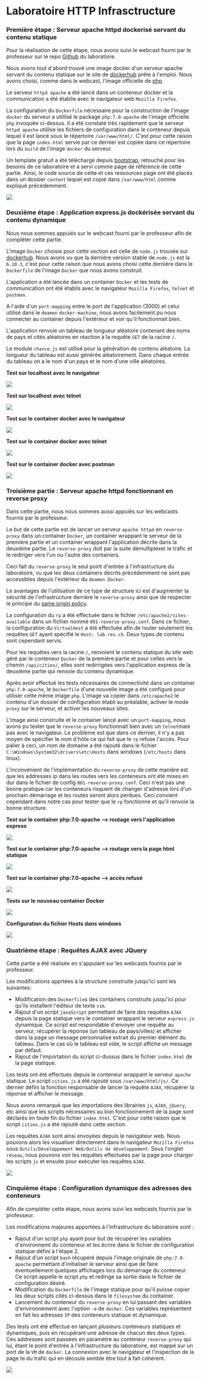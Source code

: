 # Laboratoire HTTP Infrasctructure

### Première étape : Serveur apache httpd dockerisé servant du contenu statique

Pour la réalisation de cette étape, nous avons suivi le webcast fourni par le professeur sur le repo [Github](https://github.com/SoftEng-HEIGVD/Teaching-HEIGVD-RES-2017-Labo-HTTPInfra) du laboratoire. 

Nous avons tout d'abord trouvé une image docker d'un serveur apache servant du contenu statique sur le site de [dockerhub](https://hub.docker.com/) prête à l'emploi. Nous avons choisi, comme dans le webcast, l'image officielle de [php](https://hub.docker.com/_/php/). 

Le serveur `httpd apache` a été lancé dans un conteneur docker et la communication a été établie avec le navigateur web `Mozilla Firefox`.

La configuration du `Dockerfile` nécessaire pour la construction de l'image `docker` du serveur a utililsé le package `php:7.0-apache` de l'image officielle `php` invoquée ci-dessus. Il a été constaté très rapidement que le serveur `httpd apache` utililse les fichiers de configuration dans le conteneur depuis lequel il est lancé sous le répertoire `/var/www/html/`. C'est pour cette raison que la page `index.html` servie par ce dernier est copiée dans ce répertoire lors du `build` de l'image `docker` du serveur.

Un template gratuit a été téléchargé depuis [bootstrap](https://startbootstrap.com/template-categories/one-page/), retouché pour les besoins de ce laboratoire et a servi comme page de référence de cette partie. Ainsi, le code source de cette et ces ressources page ont été placés dans un dossier `content` lequel est copié dans `/var/www/html` comme expliqué précédemment. 


[![](https://github.com/alimiladi/Teaching-HEIGVD-RES-2017-Labo-HTTPInfra/blob/fb-reverse-proxy/ressources/template.PNG)](https://github.com/alimiladi/Teaching-HEIGVD-RES-2017-Labo-HTTPInfra/blob/fb-reverse-proxy/ressources/template.PNG)

### Deuxième étape : Application express.js dockérisée servant du contenu dynamique

Nous nous sommes appuiés sur le webcast fourni par le professeur afin de compléter cette partie. 

L'image `Docker` choisie pour cette section est celle de `node.js` trouvée sur [dockerhub](https://hub.docker.com/_/node/). Nous avons vu que la dernière version stable de `node.js` est la `6.10.3`, c'est pour cette raison que nous avons choisi cette dernière dans le `Dockerfile` de l'image `Docker` que nous avons construit.

L'application a été lancée dans un container `Docker` et les tests de communication ont été établis avec le navigateur `Mozilla Firefox`, `telnet` et `postman`.

A l'aide d'un `port-mapping` entre le port de l'application (3000) et celui utilisé dans le `deamon` `docker-machine`, nous avons facilement pu nous connecter au container depuis l'extérieur et voir qu'il fonctionnait bien.

L'application renvoie un tableau de longueur aléatoire contenant des noms de pays et cités aléatoires en réaction à la requête `GET` de la racine `/`.

Le module `chance.js` est utilisé pour la génération de contenu aléatoire. La longueur du tableau est aussi générée aléatoirement. Dans chaque entrée du tableau on a le nom d'un pays et le nom d'une ville aléatoires.

**Test sur localhost avec le navigateur**

[![](https://github.com/alimiladi/Teaching-HEIGVD-RES-2017-Labo-HTTPInfra/blob/fb-express-dynamic/ressources/express_app_localhost.PNG)](https://github.com/alimiladi/Teaching-HEIGVD-RES-2017-Labo-HTTPInfra/blob/fb-express-dynamic/ressources/express_app_localhost.PNG)

**Test sur localhost avec telnet**

[![](https://github.com/alimiladi/Teaching-HEIGVD-RES-2017-Labo-HTTPInfra/blob/fb-express-dynamic/ressources/express_app_localhost_telnet.PNG)](https://github.com/alimiladi/Teaching-HEIGVD-RES-2017-Labo-HTTPInfra/blob/fb-express-dynamic/ressources/express_app_localhost_telnet.PNG)

**Test sur le container docker avec le navigateur**

[![](https://github.com/alimiladi/Teaching-HEIGVD-RES-2017-Labo-HTTPInfra/blob/fb-express-dynamic/ressources/express_app_docker_browser.PNG)](https://github.com/alimiladi/Teaching-HEIGVD-RES-2017-Labo-HTTPInfra/blob/fb-express-dynamic/ressources/express_app_docker_browser.PNG)

**Test sur le container docker avec telnet**

[![](https://github.com/alimiladi/Teaching-HEIGVD-RES-2017-Labo-HTTPInfra/blob/fb-express-dynamic/ressources/express_app_docker_telnet.PNG)](https://github.com/alimiladi/Teaching-HEIGVD-RES-2017-Labo-HTTPInfra/blob/fb-express-dynamic/ressources/express_app_docker_telnet.PNG)

**Test sur le container docker avec postman**

[![](https://github.com/alimiladi/Teaching-HEIGVD-RES-2017-Labo-HTTPInfra/blob/fb-express-dynamic/ressources/express_app_docker_postman.PNG)](https://github.com/alimiladi/Teaching-HEIGVD-RES-2017-Labo-HTTPInfra/blob/fb-express-dynamic/ressources/express_app_docker_postman.PNG)

### Troisième partie : Serveur apache httpd fonctionnant en reverse proxy

Dans cette partie, nous nous sommes aussi appuiés sur les webcasts fournis par le professeur.

Le but de cette partie est de lancer un serveur `apache httpd` en `reverse-proxy` dans un container `Docker`, un container wrappant le serveur de la première partie et un container wrappant l'application décrite dans la deuxième partie. Le `reverse-proxy` doit par la suite démultiplexer le trafic et le rediriger vers l'un ou l'autre des containers.

Ceci fait du `reverse-proxy` le seul point d'entrée à l'infrastructure du laboratoire, vu que les deux containers décrits précédemment ne sont pas accessibles depuis l'extérieur du `deamon Docker`. 

Le avantages de l'utilisation de ce type de structure ici est d'augmenter la sécurité de l'infrastructure derrière le `reverse-proxy` ainsi que de respecter le principe du [same origin policy](https://fr.wikipedia.org/wiki/Same-origin_policy). 

La configuration du `rp` a été effectuée dans le fichier `/etc/apache2/sites-available` dans un fichier nommé `001-reverse-proxy.conf`. Dans ce fichier, la configuration du `VirtualHost` a été effectuée afin de router seulement les requêtes `GET` ayant spécifié le `Host: lab.res.ch`. Deux types de contenu sont cependant servis. 

Pour les requêtes vers la racine `/`, renvoient le contenu statique du site web géré par le conteneur `Docker` de la première partie et pour celles vers le chemin `/api/cities/`, elles sont redirrigées vers l'application express de la deuxième partie qui renvoie du contenu dynamique.

Après avoir effectué les tests nécessaires de connectivité dans un container `php:7.0-apache`, le `Dockerfile` d'une nouvelle image a été configuré pour utiliser cette même image `php`. L'image va copier dans `/etc/apache2` le contenu d'un dossier de configuration établi au préalable, activer le mode `proxy` sur le serveur, et activer les nouveaux sites.

L'image ainsi construite et le container lancé avec un `port-mapping`, nous avons pu tester que le `reverse-proxy` fonctionnait bien avec un `telnet`mais pas avec le navigateur. Le problème est que dans ce dernier, il n'y a pas moyen de spécifier le nom d'hôte ce qui fait que le `rp` refuse l'accès. Pour palier à ceci, un nom de domaine a été rajouté dans le fichier `C:\Windows\System32\drivers\etc\Hosts` dans windows (`/etc/hosts` dans linux).

L'inconvénient de l'implémentation du `reverse-proxy` de cette manière est que les addresses ip dans les routes vers les conteneurs ont été mises en dur dans le fichier de config `001-reverse-proxy.conf`. Ceci n'est pas une bonne pratique car les conteneurs risquent de changer d'adresse lors d'un prochain démarrage et les routes seront alors perdues. Ceci convient cependant dans notre cas pour tester que le `rp` fonctionne et qu'il renvoie la bonne structure.

**Test sur le container php:7.0-apache --> routage vers l'application express**

[![](https://github.com/alimiladi/Teaching-HEIGVD-RES-2017-Labo-HTTPInfra/blob/fb-reverse-proxy/ressources/rp_test_on_php_image.PNG)](https://github.com/alimiladi/Teaching-HEIGVD-RES-2017-Labo-HTTPInfra/blob/fb-reverse-proxy/ressources/rp_test_on_php_image_dynamic.PNG)

**Test sur le container php:7.0-apache --> routage vers la page html statique**

[![](https://github.com/alimiladi/Teaching-HEIGVD-RES-2017-Labo-HTTPInfra/blob/fb-reverse-proxy/ressources/rp_test_on_php_image_dynamic.PNG)](https://github.com/alimiladi/Teaching-HEIGVD-RES-2017-Labo-HTTPInfra/blob/fb-reverse-proxy/ressources/rp_test_on_php_image_dynamic.PNG)

**Test sur le container php:7.0-apache --> accès refusé**

[![](https://github.com/alimiladi/Teaching-HEIGVD-RES-2017-Labo-HTTPInfra/blob/fb-reverse-proxy/ressources/rp_test_on_php_image_forbidden.PNG)](https://github.com/alimiladi/Teaching-HEIGVD-RES-2017-Labo-HTTPInfra/blob/fb-reverse-proxy/ressources/rp_test_on_php_image_forbidden.PNG)

**Tests sur le nouveau container Docker**

[![](https://github.com/alimiladi/Teaching-HEIGVD-RES-2017-Labo-HTTPInfra/blob/fb-reverse-proxy/ressources/rp_tests_on_own_container.PNG)](https://github.com/alimiladi/Teaching-HEIGVD-RES-2017-Labo-HTTPInfra/blob/fb-reverse-proxy/ressources/rp_tests_on_own_container.PNG)

**Configuration du fichier Hosts dans windows**

[![](https://github.com/alimiladi/Teaching-HEIGVD-RES-2017-Labo-HTTPInfra/blob/fb-reverse-proxy/ressources/Hosts_file_windows.PNG)](https://github.com/alimiladi/Teaching-HEIGVD-RES-2017-Labo-HTTPInfra/blob/fb-reverse-proxy/ressources/Hosts_file_windows.PNG)

### Quatrième étape : Requêtes AJAX avec JQuery

Cette partie a été réalisée en s'appuiant sur les webcasts fournis par le professeur. 

Les modifications apprtées à la structure construite jusqu'ici sont les suivantes: 

* Modification des `Dockerfile`s des containers construits jusqu'ici pour qu'ils installent l'éditeur de texte `vim`.
* Rajout d'un script `javaScript` permettant de faire des requêtes `AJAX` depuis la page statique vers le container wrappant le serveur `express.js` dynamique. Ce script est respondable d'envoyer une requête au serveur, récupérer la réponse (un tableau de pays/villes) et afficher dans la page un message personnalisé extrait du premier élément du tableau. Dans le cas oû le tableau est vide, le script affiche un message par défaut.
* Rajout de l'importation du script ci-dussus dans le fichier `index.html` de la page statique.

Les tests ont été effectués depuis le conteneur wrappant le serveur `apache` statique. Le script `cities.js` a été rajouté sous `/var/www/html/js/`. Ce dernier défini la fonction responsable de lancer la requête `AJAX`, récupérer la réponse et afficher le message. 

Nous avons remarqué que les importations des librairies `js`, `AJAX`, `jQuery`, etc ainsi que les scripts nécessaires au bon fonctionnement de la page sont déclarés en toute fin du fichier `index.html`. C'est pour cette raison que le script `cities.js` a été rajouté dans cette section.

Les requêtes `AJAX` sont  ainsi envoyées depuis le navigateur web. Nous pouvons alors les visualiser directement dans le navigateur `Mozilla Firefox` sous `Outils/Développement Web/Outils de développement`. Sous l'onglet `réseau`, nous pouvons voir les requêtes effectuées par la page pour charger les scripts `js` et ensuite pour exécuter les requêtes `AJAX`.

[![](https://github.com/alimiladi/Teaching-HEIGVD-RES-2017-Labo-HTTPInfra/blob/fb-ajax-jquery/ressources/ajax_network_events_js_xhr_firefox.PNG)](https://github.com/alimiladi/Teaching-HEIGVD-RES-2017-Labo-HTTPInfra/blob/fb-ajax-jquery/ressources/ajax_network_events_js_xhr_firefox.PNG)

### Cinquième étape : Configuration dynamique des adresses des conteneurs

Afin de compléter cette étape, nous avons suivi les webcasts fournis par le professeur.

Les modifications majeures apportées à l'infrastructure du laboratoire sont :

* Rajout d'un script `php` ayant pour but de récupérer les variables d'environnemt du conteneur et les écrire dans le fichier de configuration statique défini à l'étape 2.
* Rajout d'un script `bash` récupéré depuis l'image originale de `php:7.0-apache` permettant d'initialiser le serveur ainsi que de faire éventuellement quelques affichages lors du démarrage du conteneur. Ce script appelle le script `php` et redirige sa sortie dans le fichier de configuration désiré.
* Modification du `Dockerfile` de l'image statique pour qu'il puisse copier les deux scripts cités ci-dessus dans le `filesystem` du container.
* Lancement du conteneur du `reverse-proxy` en lui passant des variables d'environnement avec l'option `-e` de `docker`. Ces variables représentent en fait les adresses `IP` des conteneurs statique et dynamique. 

Des tests ont été effectué en lançant plusieurs conteneurs statiques et dynamiques, puis en récupérant une adresse de chacun des deux types. Ces addresses sont passées en paramètre au conteneur `reverse-proxy` qui lui, étant  le point d'entrée à l'infrastructure du laboratoire, est mappé sur un port de la `VM` de `docker`. La connexion avec le navigateur et l'inspection de la page te du trafic qui en découle semble être tout à fait cohérent.


[![](https://github.com/alimiladi/Teaching-HEIGVD-RES-2017-Labo-HTTPInfra/blob/fb-dynamic-config/ressources/dynamic_config_firefox.PNG)](https://github.com/alimiladi/Teaching-HEIGVD-RES-2017-Labo-HTTPInfra/blob/fb-dynamic-config/ressources/dynamic_config_firefox.PNG)
